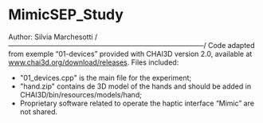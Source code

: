 # MimicSEP_Study
Author: Silvia Marchesotti
/ ————————————————————————————/
Code adapted from exemple “01-devices” provided with CHAI3D version 2.0, available at www.chai3d.org/download/releases. 
Files included: 

- "01_devices.cpp" is the main file for the experiment; 
- "hand.zip" contains de 3D model of the hands and should be added in CHAI3D/bin/resources/models/hand; 
- Proprietary software related to operate the haptic interface “Mimic” are not shared. 

